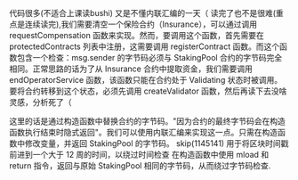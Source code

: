 代码很多(不适合上课读bushi)
又是不懂内联汇编的一天（
读完了也不是很难(重点是连续读完),我们需要清空一个保险合约（Insurance），可以通过调用 requestCompensation 函数来实现。然而，要调用这个函数，首先需要在 protectedContracts 列表中注册，这需要调用 registerContract 函数。而这个函数包含一个检查：msg.sender 的字节码必须与 StakingPool 合约的字节码完全相同。正常思路的话为了从 Insurance 合约中提取资金，我们需要调用 endOperatorService 函数，该函数只能在合约处于 Validating 状态时被调用。要将合约转移到这个状态，必须先调用 createValidator 函数，然后再读下去没啥灵感，分析死了（

这里的话是通过构造函数中替换合约的字节码。"因为合约的最终字节码会在构造函数执行结束时隐式返回"。我们可以使用内联汇编来实现这一点。只需在构造函数中修改变量，并返回 StakingPool 的字节码。
skip(1145141) 用于将区块时间戳前进到一个大于 12 周的时间，以绕过时间检查
在构造函数中使用 mload 和 return 指令，返回与原始 StakingPool 相同的字节码，从而绕过字节码检查.
